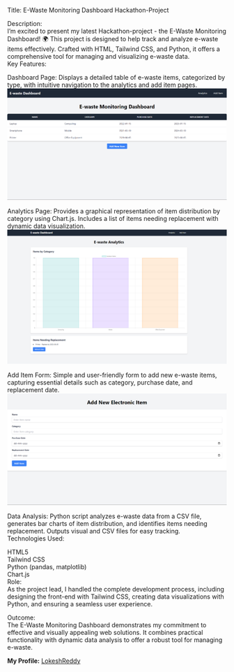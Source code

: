 Title: E-Waste Monitoring Dashboard Hackathon-Project<br/>

Description:<br/>
I’m excited to present my latest Hackathon-project - the E-Waste Monitoring Dashboard! 🌍 This project is designed to help track and analyze e-waste items effectively. Crafted with HTML, Tailwind CSS, and Python, it offers a comprehensive tool for managing and visualizing e-waste data.<br/>
Key Features:<br/>

Dashboard Page: Displays a detailed table of e-waste items, categorized by type, with intuitive navigation to the analytics and add item pages.<br/>
<img src="https://raw.githubusercontent.com/lokesh-reddy14/Hackathon-Waste-Management/main/Output-Images/Screenshot%202024-08-17%20224045.png" alt="E-Waste Monitoring Dashboard" />

Analytics Page: Provides a graphical representation of item distribution by category using Chart.js. Includes a list of items needing replacement with dynamic data visualization.<br/>
<img src="https://raw.githubusercontent.com/lokesh-reddy14/Hackathon-Waste-Management/main/Output-Images/Screenshot%202024-08-17%20224110.png" alt="E-Waste Monitoring Dashboard" />

Add Item Form: Simple and user-friendly form to add new e-waste items, capturing essential details such as category, purchase date, and replacement date.<br/>
<img src="https://raw.githubusercontent.com/lokesh-reddy14/Hackathon-Waste-Management/main/Output-Images/Screenshot%202024-08-17%20224053.png" alt="E-Waste Monitoring Dashboard" />

Data Analysis: Python script analyzes e-waste data from a CSV file, generates bar charts of item distribution, and identifies items needing replacement. Outputs visual and CSV files for easy tracking.<br/>
Technologies Used:<br/>

HTML5<br/>
Tailwind CSS<br/>
Python (pandas, matplotlib)<br/>
Chart.js<br/>
Role:<br/>
As the project lead, I handled the complete development process, including designing the front-end with Tailwind CSS, creating data visualizations with Python, and ensuring a seamless user experience.<br/>

Outcome:<br/>
The E-Waste Monitoring Dashboard demonstrates my commitment to effective and visually appealing web solutions. It combines practical functionality with dynamic data analysis to offer a robust tool for managing e-waste.<br/>

**My Profile:** <a href="https://github.com/lokesh-reddy14" target="_blank">LokeshReddy</a><br/>

